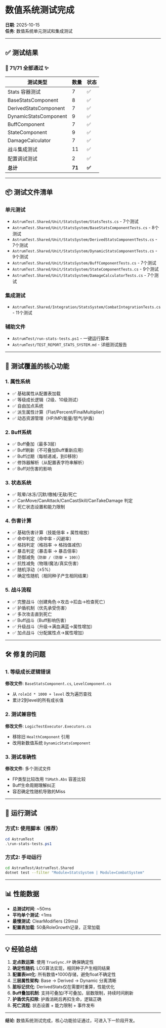 # 数值系统测试完成

**日期**: 2025-10-15  
**任务**: 数值系统单元测试和集成测试

---

## ✅ 测试结果

### 🎯 **71/71 全部通过** ✨

| 测试类型 | 数量 | 状态 |
|---------|------|------|
| Stats 容器测试 | 7 | ✅ |
| BaseStatsComponent | 8 | ✅ |
| DerivedStatsComponent | 7 | ✅ |
| DynamicStatsComponent | 9 | ✅ |
| BuffComponent | 7 | ✅ |
| StateComponent | 9 | ✅ |
| DamageCalculator | 7 | ✅ |
| 战斗集成测试 | 11 | ✅ |
| 配置调试测试 | 2 | ✅ |
| **总计** | **71** | **✅** |

---

## 📦 测试文件清单

### 单元测试
- `AstrumTest.Shared/Unit/StatsSystem/StatsTests.cs` - 7个测试
- `AstrumTest.Shared/Unit/StatsSystem/BaseStatsComponentTests.cs` - 8个测试
- `AstrumTest.Shared/Unit/StatsSystem/DerivedStatsComponentTests.cs` - 7个测试
- `AstrumTest.Shared/Unit/StatsSystem/DynamicStatsComponentTests.cs` - 9个测试
- `AstrumTest.Shared/Unit/StatsSystem/BuffComponentTests.cs` - 7个测试
- `AstrumTest.Shared/Unit/StatsSystem/StateComponentTests.cs` - 9个测试
- `AstrumTest.Shared/Unit/StatsSystem/DamageCalculatorTests.cs` - 7个测试

### 集成测试
- `AstrumTest.Shared/Integration/StatsSystem/CombatIntegrationTests.cs` - 11个测试

### 辅助文件
- `AstrumTest/run-stats-tests.ps1` - 一键运行脚本
- `AstrumTest/TEST_REPORT_STATS_SYSTEM.md` - 详细测试报告

---

## 🔑 测试覆盖的核心功能

### 1. 属性系统
- ✅ 基础属性从配置表加载
- ✅ 等级成长逻辑（2级、10级测试）
- ✅ 自由加点系统
- ✅ 派生属性计算（Flat/Percent/FinalMultiplier）
- ✅ 动态资源管理（HP/MP/能量/怒气/护盾）

### 2. Buff系统
- ✅ Buff叠加（最多3层）
- ✅ Buff刷新（不可叠加Buff重新应用）
- ✅ Buff过期（每帧递减，到0移除）
- ✅ 修饰器解析（从配置表字符串解析）
- ✅ Buff对伤害的影响

### 3. 状态系统
- ✅ 眩晕/冰冻/沉默/缴械/无敌/死亡
- ✅ CanMove/CanAttack/CanCastSkill/CanTakeDamage 判定
- ✅ 死亡状态设置和能力限制

### 4. 伤害计算
- ✅ 基础伤害计算（技能倍率 + 属性缩放）
- ✅ 命中判定（命中率 - 闪避率）
- ✅ 格挡判定（格挡率 → 格挡值减伤）
- ✅ 暴击判定（暴击率 → 暴击倍率）
- ✅ 防御减免（`防御 / (防御 + 100)`）
- ✅ 抗性减免（物理/魔法/真实伤害）
- ✅ 随机浮动（±5%）
- ✅ 确定性随机（相同种子产生相同结果）

### 5. 战斗流程
- ✅ 完整战斗（创建角色→攻击→扣血→检查死亡）
- ✅ 护盾机制（优先承受伤害）
- ✅ 多次攻击直到死亡
- ✅ Buff战斗（Buff影响伤害）
- ✅ 升级战斗（升级→满血满蓝→属性增加）
- ✅ 加点战斗（分配属性点→属性增加）

---

## 🛠️ 修复的问题

### 1. 等级成长逻辑错误
**修改文件**: `BaseStatsComponent.cs`, `LevelComponent.cs`
- 从 `roleId * 1000 + level` 改为遍历查找
- 累计2到level的所有成长值

### 2. 测试兼容性
**修改文件**: `LogicTestExecutor.Executors.cs`
- 移除旧 `HealthComponent` 引用
- 改用新数值系统 `DynamicStatsComponent`

### 3. 测试准确性
**修改文件**: 多个测试文件
- FP类型比较改用 `TSMath.Abs` 容差比较
- Buff生命周期理解纠正
- 容忍确定性随机导致的Miss

---

## 🚀 运行测试

### 方式1: 使用脚本（推荐）
```powershell
cd AstrumTest
.\run-stats-tests.ps1
```

### 方式2: 手动运行
```bash
cd AstrumTest/AstrumTest.Shared
dotnet test --filter "Module=StatsSystem | Module=CombatSystem"
```

---

## 📊 性能数据

- **总测试时间**: ~50ms
- **平均单个测试**: <1ms
- **最慢测试**: ClearModifiers (29ms)
- **配置表加载**: 50条RoleGrowth记录，正常加载

---

## 💡 经验总结

1. **定点数运算**: 使用 `TrueSync.FP` 确保确定性
2. **确定性随机**: LCG算法实现，相同种子产生相同结果
3. **配置表int化**: 所有数值*1000存储，避免float不确定性
4. **三层属性架构**: Base → Derived → Dynamic 分离清晰
5. **脏标记优化**: DerivedStats仅在需要时重算，性能优化
6. **Buff叠加机制**: 支持可叠加/不可叠加，层数限制，持续时间刷新
7. **护盾优先扣除**: 护盾消耗后再扣生命，逻辑正确
8. **死亡流程**: 状态设置 + 能力限制 + 事件发布

---

**结论**: 数值系统测试完成，核心功能验证通过，可进入下一阶段开发。

